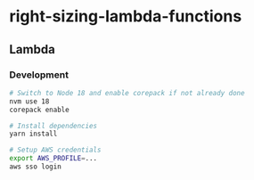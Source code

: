 # right-sizing-lambda-functions

## Lambda

### Development

```bash
# Switch to Node 18 and enable corepack if not already done
nvm use 18
corepack enable

# Install dependencies
yarn install

# Setup AWS credentials
export AWS_PROFILE=...
aws sso login
```
